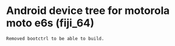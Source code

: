 # Android device tree for motorola moto e6s (fiji_64)

```
Removed bootctrl to be able to build.
```
